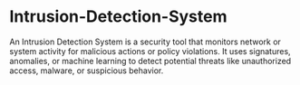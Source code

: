 # Intrusion-Detection-System
An Intrusion Detection System is a security tool that monitors network or system activity for malicious actions or policy violations. It uses signatures, anomalies, or machine learning to detect potential threats like unauthorized access, malware, or suspicious behavior. 
